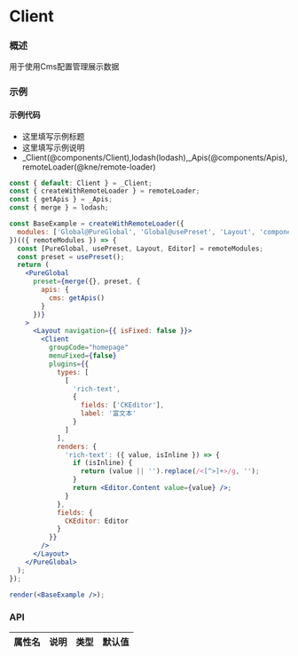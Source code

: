 
# Client


### 概述

用于使用Cms配置管理展示数据


### 示例

#### 示例代码

- 这里填写示例标题
- 这里填写示例说明
- _Client(@components/Client),lodash(lodash),_Apis(@components/Apis),remoteLoader(@kne/remote-loader)

```jsx
const { default: Client } = _Client;
const { createWithRemoteLoader } = remoteLoader;
const { getApis } = _Apis;
const { merge } = lodash;

const BaseExample = createWithRemoteLoader({
  modules: ['Global@PureGlobal', 'Global@usePreset', 'Layout', 'components-ckeditor:Editor']
})(({ remoteModules }) => {
  const [PureGlobal, usePreset, Layout, Editor] = remoteModules;
  const preset = usePreset();
  return (
    <PureGlobal
      preset={merge({}, preset, {
        apis: {
          cms: getApis()
        }
      })}
    >
      <Layout navigation={{ isFixed: false }}>
        <Client
          groupCode="homepage"
          menuFixed={false}
          plugins={{
            types: [
              [
                'rich-text',
                {
                  fields: ['CKEditor'],
                  label: '富文本'
                }
              ]
            ],
            renders: {
              'rich-text': ({ value, isInline }) => {
                if (isInline) {
                  return (value || '').replace(/<[^>]+>/g, '');
                }
                return <Editor.Content value={value} />;
              }
            },
            fields: {
              CKEditor: Editor
            }
          }}
        />
      </Layout>
    </PureGlobal>
  );
});

render(<BaseExample />);

```


### API

|属性名|说明|类型|默认值|
|  ---  | ---  | --- | --- |

